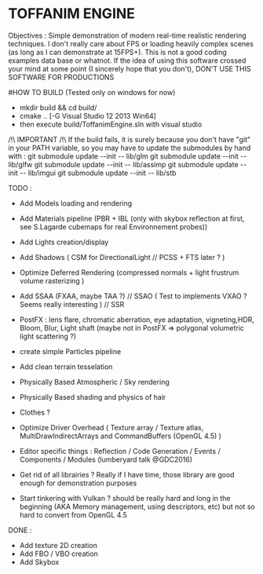 # TOFFANIM ENGINE

Objectives : Simple demonstration of modern real-time realistic rendering techniques. I don't really care about FPS or loading heavily complex scenes (as long as I can demonstrate at 15FPS+).
This is not a good coding examples data base or whatnot. If the idea of using this software crossed your mind at some point (I sincerely hope that you don't), DON'T USE THIS SOFTWARE FOR PRODUCTIONS

#HOW TO BUILD
(Tested only on windows for now)
- mkdir build && cd build/
- cmake ..  [-G Visual Studio 12 2013 Win64]
- then execute build/ToffanimEngine.sln with visual studio

/!\ IMPORTANT /!\ If the build fails, it is surely because you don't have "git" in your PATH variable,
so you may have to update the submodules by hand with :
git submodule update --init -- lib/glm
git submodule update --init -- lib/glfw
git submodule update --init -- lib/assimp
git submodule update --init -- lib/imgui
git submodule update --init -- lib/stb

TODO :
- Add Models loading and rendering
- Add Materials pipeline (PBR + IBL (only with skybox reflection at first, see S.Lagarde cubemaps for real Environnement probes))
- Add Lights creation/display
- Add Shadows ( CSM for DirectionalLight // PCSS + FTS later ? )
- Optimize Deferred Rendering (compressed normals + light frustrum volume rasterizing )
- Add SSAA (FXAA, maybe TAA ?) // SSAO ( Test to implements VXAO ? Seems really interesting ) // SSR
- PostFX : lens flare, chromatic aberration, eye adaptation, vigneting,HDR, Bloom, Blur, Light shaft (maybe not in PostFX => polygonal volumetric light scattering ?)
- create simple Particles pipeline
- Add clean terrain tesselation
- Physically Based Atmospheric / Sky rendering
- Physically Based shading and physics of hair
- Clothes ?
- Optimize Driver Overhead ( Texture array / Texture atlas, MultiDrawIndirectArrays and CommandBuffers (OpenGL 4.5) )

- Editor specific things : Reflection / Code Generation / Events / Components / Modules (lumberyard talk @GDC2016)

- Get rid of all librairies ? Really if I have time, those library are good enough for demonstration purposes
- Start tinkering with Vulkan ? should be really hard and long in the beginning (AKA Memory management, using descriptors, etc) but not so hard to convert from OpenGL 4.5

DONE :

- Add texture 2D creation
- Add FBO / VBO creation
- Add Skybox

